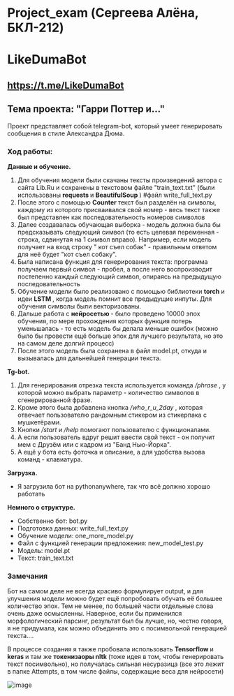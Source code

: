 # Project_exam (Сергеева Алёна, БКЛ-212)
# LikeDumaBot
## https://t.me/LikeDumaBot

## Тема проекта: "Гарри Поттер и..."  
Проект представляет собой telegram-bot, который умеет генерировать сообщения в стиле Александра Дюма.

### Ход работы:  
<b> Данные и обучение. </b>  
1. Для обучения модели были скачаны тексты произведений автора с сайта Lib.Ru и сохранены в текстовом файле "train_text.txt" (были использованы <b> requests </b> и <b> BeautifulSoup </b>) #файл write_full_text.py
2. После этого с помощью <b> Counter </b> текст был разделён на символы, каждому из которого присваивался свой номер - весь текст также был представлен как последовательность номеров символов
3. Далее создавалась обучающая выборка - модель должна была бы предсказывать следующий символ (то есть целевая переменная - строка, сдвинутая на 1 символ вправо). Например, если модель получает на вход строку " кот съел собак" - правильным ответом для неё будет "кот съел собаку".
4. Была написана функция для генерирования текста: программа получаем первый символ - пробел, а после него воспроизводит постепенно каждый следующий символ, опираясь на предыдущую последовательность
5. Обучение модели было реализовано с помощью библиотеки <b> torch </b> и идеи <b> LSTM </b>, когда модель помнит все предыдущие инпуты. Для обучения символы были векторизованы.
6. Дальше работа с <b> нейросетью </b> - было проведено 10000 эпох обучения, по мере прохождения которых функция потерь уменьшалась - то есть модель бы делала меньше ошибок (можно было бы провести ещё больше эпох для лучшего результата, но это на самом деле долгий процесс)
7. После этого модель была сохранена в файл model.pt, откуда и вызывалась для дальнейшей генерации текста.

<b> Tg-bot. </b>  
1. Для генерирования отрезка текста используется команда <i> /phrase </i>, у которой можно выбрать параметр - количество символов в сгенерированной фразе.
2. Кроме этого была добавлена кнопка <i> /who_r_u_2day </i>, которая отвечает пользователю рандомным стикером из стикерпака с мушкетёрами.  
3. Кнопки <i> /start </i> и <i> /help </i> помогают пользователю с функционалами.
4. А если пользователь вдруг решит ввести свой текст - он получит мем с Друзём или с кадром из "Банд Нью-Йорка".
5. А ещё у бота есть фоточка и описание, а для удобства вызова команд - клавиатура.

<b> Загрузка. </b>  
* Я загрузила бот на pythonanywhere, так что всё должно хорошо работать

<b> Немного о структуре. </b>  
- Собственно бот: bot.py  
- Подготовка данных: write_full_text.py  
- Обучение модели: one_more_model.py  
- Файл с функцией генерации предложения: new_model_test.py  
- Модель: model.pt  
- Текст: train_text.txt  

### Замечания
Бот на самом деле не всегда красиво формулирует output, и для улучшения модели можно будет ещё попробовать обучать её большее количество эпох. Тем не менее, по большей части отдельные слова очень даже осмысленны. Наверное, если бы применился морфологический парсинг, результат был бы лучше, но, честно говоря, я не придумала, как можно объединить это с посимвольной генерацией текста....  

В процессе создания я также пробовала использовать <b> Tensorflow </b> и <b> keras </b> и там же <b> токенизаоры nltk </b> (тоже идея в том, чтобы генерировать текст посимвольно), но получалась сильная несуразица (все это лежит в папке Attempts, в том числе файлы, содержащие веса для нейросети)  

![image](https://user-images.githubusercontent.com/90251910/227872187-a954601b-23f3-4700-a223-90e496f92cf7.png)
